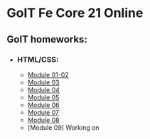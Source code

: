 # GoIT Fe Core 21 Online

## GoIT homeworks:

- ### HTML/CSS:
  - [Module 01-02](https://ivanfesenko.github.io/goit-fe-course/html-css/module-01/)
  - [Module 03](https://ivanfesenko.github.io/goit-fe-course/html-css/module-03/)
  - [Module 04](https://ivanfesenko.github.io/goit-fe-course/html-css/module-04/)
  - [Module 05](https://ivanfesenko.github.io/goit-fe-course/html-css/module-05/)
  - [Module 06](https://ivanfesenko.github.io/goit-fe-course/html-css/module-06/)
  - [Module 07](https://ivanfesenko.github.io/goit-fe-course/html-css/module-07/)
  - [Module 08](https://ivanfesenko.github.io/goit-fe-course/html-css/module-08/)
  - [Module 09] Working on
